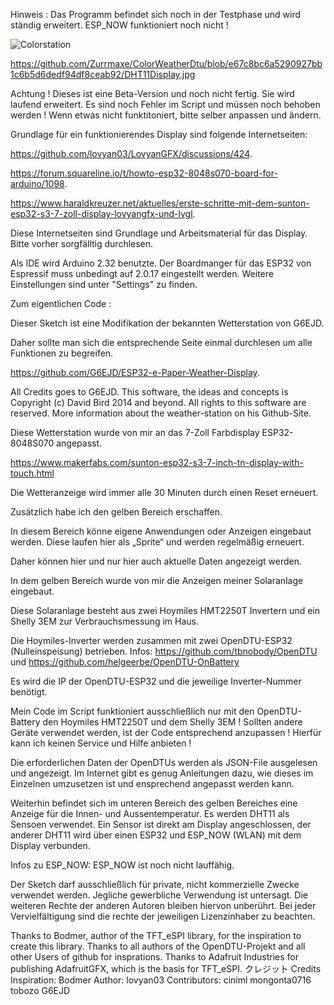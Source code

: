 Hinweis : Das Programm befindet sich noch in der Testphase und wird ständig erweitert. ESP_NOW funktioniert noch nicht ! 

![Colorstation](https://github.com/user-attachments/assets/abc309b8-a76e-4789-b62d-9e85a6fdbd5d)

https://github.com/Zurrmaxe/ColorWeatherDtu/blob/e67c8bc6a5290927bb1c6b5d6dedf94df8ceab92/DHT11Display.jpg

Achtung ! Dieses ist eine Beta-Version und noch nicht fertig. Sie wird laufend erweitert. Es sind noch  Fehler im Script und müssen noch behoben werden ! 
Wenn etwas nicht funktitoniert, bitte selber anpassen und ändern. 

Grundlage für ein funktionierendes Display sind folgende Internetseiten:

https://github.com/lovyan03/LovyanGFX/discussions/424.

https://forum.squareline.io/t/howto-esp32-8048s070-board-for-arduino/1098.

https://www.haraldkreuzer.net/aktuelles/erste-schritte-mit-dem-sunton-esp32-s3-7-zoll-display-lovyangfx-und-lvgl.

Diese Internetseiten sind Grundlage und Arbeitsmaterial für das Display. Bitte vorher sorgfälltig durchlesen.

Als IDE wird Arduino 2.32 benutzte. Der Boardmanger für das ESP32 von Espressif muss unbedingt auf 2.0.17 eingestellt werden.
Weitere Einstellungen sind unter "Settings" zu finden.

Zum eigentlichen Code :

Dieser Sketch ist eine Modifikation der bekannten Wetterstation von G6EJD. 

Daher sollte man sich die entsprechende Seite einmal durchlesen um alle Funktionen zu begreifen.

https://github.com/G6EJD/ESP32-e-Paper-Weather-Display. 

All Credits goes to G6EJD. This software, the ideas and concepts is Copyright (c) David Bird 2014 and beyond.  All rights to this software are reserved. More information about the weather-station on his Github-Site.

Diese Wetterstation wurde von mir an das 7-Zoll Farbdisplay ESP32-8048S070 angepasst.

https://www.makerfabs.com/sunton-esp32-s3-7-inch-tn-display-with-touch.html

Die Wetteranzeige wird immer alle 30 Minuten durch einen Reset erneuert.

Zusätzlich habe ich den gelben Bereich erschaffen. 

In diesem Bereich könne eigene Anwendungen oder Anzeigen eingebaut werden. 
Diese laufen hier als „Sprite“ und werden regelmäßig erneuert. 

Daher können hier und nur hier auch aktuelle Daten angezeigt werden.

In dem gelben Bereich wurde von mir die Anzeigen meiner Solaranlage eingebaut.

Diese Solaranlage besteht aus zwei Hoymiles HMT2250T Invertern und ein Shelly 3EM zur Verbrauchsmessung im Haus.

Die Hoymiles-Inverter werden zusammen mit zwei OpenDTU-ESP32 (Nulleinspeisung) betrieben. 
Infos: https://github.com/tbnobody/OpenDTU  und https://github.com/helgeerbe/OpenDTU-OnBattery

Es wird die IP der OpenDTU-ESP32 und die jeweilige Inverter-Nummer benötigt. 

Mein Code im Script funktioniert ausschließlich nur mit den OpenDTU-Battery den Hoymiles HMT2250T und dem Shelly 3EM ! 
Sollten andere Geräte verwendet werden, ist der Code entsprechend anzupassen ! Hierfür kann ich keinen Service und Hilfe anbieten ! 

Die erforderlichen Daten der OpenDTUs werden als JSON-File ausgelesen und angezeigt. Im Internet gibt es genug Anleitungen dazu, wie dieses im Einzelnen umzusetzen ist und ensprechend angepasst werden kann.

Weiterhin befindet sich im unteren Bereich des gelben Bereiches eine Anzeige für die Innen- und Aussentemperatur. Es werden DHT11 als Sensoen verwendet.
Ein Sensor ist direkt am Display angeschlossen, der anderer DHT11 wird über einen ESP32 und ESP_NOW (WLAN) mit dem Display verbunden.

Infos zu ESP_NOW:
ESP_NOW ist noch nicht lauffähig. 

Der Sketch darf ausschließlich für private, nicht kommerzielle Zwecke verwendet werden. 
Jegliche gewerbliche Verwendung ist untersagt. Die weiteren Rechte der anderen Autoren bleiben hiervon unberührt. 
Bei jeder Vervielfältigung sind die rechte der jeweiligen Lizenzinhaber zu beachten. 


Thanks to Bodmer, author of the TFT_eSPI library, for the inspiration to create this library.
Thanks to all authors of the OpenDTU-Projekt and all other Users of github for insprations.
Thanks to Adafruit Industries for publishing AdafruitGFX, which is the basis for TFT_eSPI. 
クレジット Credits
Inspiration: Bodmer 
Author: lovyan03 
Contributors: 
ciniml 
mongonta0716 
tobozo 
G6EJD
